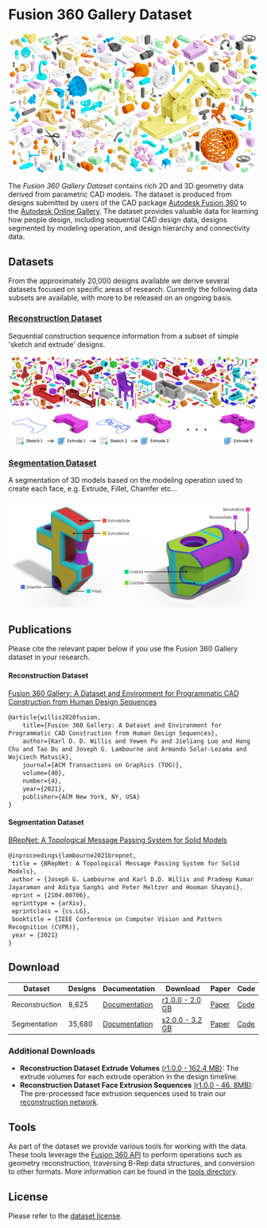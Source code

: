 # Fusion 360 Gallery Dataset
![Fusion 360 Gallery Dataset](docs/images/fusion_gallery_mosaic.jpg)

The *Fusion 360 Gallery Dataset* contains rich 2D and 3D geometry data derived from parametric CAD models. The dataset is produced from designs submitted by users of the CAD package [Autodesk Fusion 360](https://www.autodesk.com/products/fusion-360/overview) to the [Autodesk Online Gallery](https://gallery.autodesk.com/fusion360). The dataset provides valuable data for learning how people design, including sequential CAD design data, designs segmented by modeling operation, and design hierarchy and connectivity data.

## Datasets
From the approximately 20,000 designs available we derive several datasets focused on specific areas of research. Currently the following data subsets are available, with more to be released on an ongoing basis.

### [Reconstruction Dataset](docs/reconstruction.md)
Sequential construction sequence information from a subset of simple 'sketch and extrude' designs.

![Fusion 360 Gallery Reconstruction Dataset](docs/images/reconstruction_teaser.jpg)

### [Segmentation Dataset](docs/segmentation.md)

A segmentation of 3D models based on the modeling operation used to create each face, e.g. Extrude, Fillet, Chamfer etc...

![Fusion 360 Gallery Segmentation Dataset](docs/images/segmentation_example.jpg)


## Publications
Please cite the relevant paper below if you use the Fusion 360 Gallery dataset in your research.

#### Reconstruction Dataset
[Fusion 360 Gallery: A Dataset and Environment for Programmatic CAD Construction from Human Design Sequences](https://arxiv.org/abs/2010.02392)
```
@article{willis2020fusion,
    title={Fusion 360 Gallery: A Dataset and Environment for Programmatic CAD Construction from Human Design Sequences},
    author={Karl D. D. Willis and Yewen Pu and Jieliang Luo and Hang Chu and Tao Du and Joseph G. Lambourne and Armando Solar-Lezama and Wojciech Matusik},
    journal={ACM Transactions on Graphics (TOG)},
    volume={40},
    number={4},
    year={2021},
    publisher={ACM New York, NY, USA}
}
```

#### Segmentation Dataset
[BRepNet: A Topological Message Passing System for Solid Models](https://arxiv.org/abs/2104.00706)
```
@inproceedings{lambourne2021brepnet,
 title = {BRepNet: A Topological Message Passing System for Solid Models},
 author = {Joseph G. Lambourne and Karl D.D. Willis and Pradeep Kumar Jayaraman and Aditya Sanghi and Peter Meltzer and Hooman Shayani},
 eprint = {2104.00706},
 eprinttype = {arXiv},
 eprintclass = {cs.LG},
 booktitle = {IEEE Conference on Computer Vision and Pattern Recognition (CVPR)},
 year = {2021}
}
```

## Download

| Dataset | Designs | Documentation | Download | Paper | Code |
| - | - | - | - | - | - |
| Reconstruction | 8,625 | [Documentation](docs/reconstruction.md) | [r1.0.0 - 2.0 GB](https://fusion-360-gallery-dataset.s3-us-west-2.amazonaws.com/reconstruction/r1.0.0/r1.0.0.zip) | [Paper](https://arxiv.org/abs/2010.02392) | [Code](tools) |
| Segmentation |  35,680 | [Documentation](docs/segmentation.md) | [s2.0.0 - 3.2 GB](https://fusion-360-gallery-dataset.s3-us-west-2.amazonaws.com/segmentation/s2.0.0/s2.0.0.zip) | [Paper](https://arxiv.org/abs/2104.00706) | [Code](https://github.com/AutodeskAILab/BRepNet)

### Additional Downloads
- **Reconstruction Dataset Extrude Volumes** [(r1.0.0 - 162.4 MB)](https://fusion-360-gallery-dataset.s3-us-west-2.amazonaws.com/reconstruction/r1.0.0/r1.0.0_extrude_tools.zip): The extrude volumes for each extrude operation in the design timeline.
- **Reconstruction Dataset Face Extrusion Sequences** [(r1.0.0 - 46. 8MB)](https://fusion-360-gallery-dataset.s3-us-west-2.amazonaws.com/reconstruction/r1.0.0/regraph_05.zip): The pre-processed face extrusion sequences used to train our [reconstruction network](tools/regraphnet).


## Tools
As part of the dataset we provide various tools for working with the data. These tools leverage the [Fusion 360 API](http://help.autodesk.com/view/fusion360/ENU/?guid=GUID-7B5A90C8-E94C-48DA-B16B-430729B734DC) to perform operations such as geometry reconstruction, traversing B-Rep data structures, and conversion to other formats. More information can be found in the [tools directory](tools).


## License
Please refer to the [dataset license](LICENSE.md).
